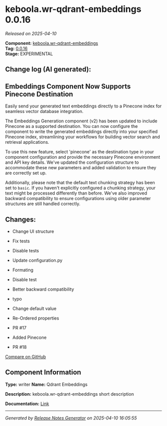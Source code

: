 #  keboola.wr-qdrant-embeddings 0.0.16

_Released on 2025-04-10_

**Component:** [keboola.wr-qdrant-embeddings](https://github.com/keboola/component-embeddings-v2)  
**Tag:** [0.0.16](https://github.com/keboola/component-embeddings-v2/releases/tag/0.0.16)  
**Stage:** EXPERIMENTAL


## Change log (AI generated):
## Embeddings Component Now Supports Pinecone Destination
Easily send your generated text embeddings directly to a Pinecone index for seamless vector database integration.

The Embeddings Generation component (v2) has been updated to include Pinecone as a supported destination. You can now configure the component to write the generated embeddings directly into your specified Pinecone index, streamlining your workflows for building vector search and retrieval applications.

To use this new feature, select 'pinecone' as the destination type in your component configuration and provide the necessary Pinecone environment and API key details. We've updated the configuration structure to accommodate these new parameters and added validation to ensure they are correctly set up.

Additionally, please note that the default text chunking strategy has been set to `basic`. If you haven't explicitly configured a chunking strategy, your text might be processed differently than before. We've also improved backward compatibility to ensure configurations using older parameter structures are still handled correctly.



## Changes:



- Change UI structure 




- Fix tests 




- Disable tests 




- Update configuration.py 




- Formating 






- Disable test 






- Better backward compatibility 




- typo 




- Change default value 




- Re-Ordered properties 




- PR #17 




- Added Pinecone 




- PR #18 



[Compare on GitHub](https://github.com/keboola/component-embeddings-v2/compare/0.0.15...0.0.16)



## Component Information
**Type:** writer
**Name:** Qdrant Embeddings

**Description:** keboola.wr-qdrant-embeddings short description


**Documentation:** [Link](https://github.com/keboola/component-embeddings-v2/blob/master/README.md)



---
_Generated by [Release Notes Generator](https://github.com/keboola/release-notes-generator)
on 2025-04-10 16:05:55_